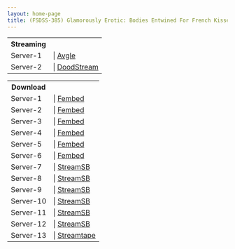 ```yaml
---
layout: home-page
title: (FSDSS-385) Glamorously Erotic: Bodies Entwined For French Kisses 3 Full Fucks Natsu Igarashi
---
```


<table><tbody>
<tr>
<th>Streaming</th>
</tr>
<tr>
<td>Server-1</td>
<td>| <a href="https://avgle.com/embed/fcad580b5feb47d9f5a2" target="_blank">Avgle</a></td>
</tr>
<tr>
<td>Server-2</td>
<td>| <a href="https://dood.ws/e/fezj6f2r890xmh1j0wdqgfegopggt29" target="_blank">DoodStream</a></td>
</tr>
</tbody></table>

<table><tbody>
<tr>
<th>Download</th>
</tr>
<tr>
<td>Server-1</td>
<td>| <a href="https://watchjavnow.xyz/f/mpmk-u5wl8q3g47" target="_blank">Fembed</a></td>
</tr>
<tr>
<td>Server-2</td>
<td>| <a href="https://mycloudzz.com/f/z7-k-fj4kd0g2wg" target="_blank">Fembed</a></td>
</tr>
<tr>
<td>Server-3</td>
<td>| <a href="https://mycloudzz.com/f/enlxpt-74ngzlm-" target="_blank">Fembed</a></td>
</tr>
<tr>
<td>Server-4</td>
<td>| <a href="https://mycloudzz.com/f/nxgwlu24xjk1jde" target="_blank">Fembed</a></td>
</tr>
<tr>
<td>Server-5</td>
<td>| <a href="https://mycloudzz.com/f/1jyqzcj4zzp35kd" target="_blank">Fembed</a></td>
</tr>
<tr>
<td>Server-6</td>
<td>| <a href="https://javhdfree.icu/f/g3pgdu-8p03q3gw" target="_blank">Fembed</a></td>
</tr>
<tr>
<td>Server-7</td>
<td>| <a href="https://javside.com/d/4xkl5ysee7sl.html" target="_blank">StreamSB</a></td>
</tr>
<tr>
<td>Server-8</td>
<td>| <a href="https://acgwa.com/d/g9igmp7koata" target="_blank">StreamSB</a></td>
</tr>
<tr>
<td>Server-9</td>
<td>| <a href="https://streamsb.net/d/n1x6chf12b2r.html" target="_blank">StreamSB</a></td>
</tr>
<tr>
<td>Server-10</td>
<td>| <a href="https://streamsb.net/d/wfukcyjha8fp.html" target="_blank">StreamSB</a></td>
</tr>
<tr>
<td>Server-11</td>
<td>| <a href="https://viewsb.com/d/hvkiz9dojyvi.html" target="_blank">StreamSB</a></td>
</tr>
<tr>
<td>Server-12</td>
<td>| <a href="https://viewsb.com/d/cttwg48iarej.html" target="_blank">StreamSB</a></td>
</tr>
<tr>
<td>Server-13</td>
<td>| <a href="https://streamtape.com/v/oAZkDv0zQgsJQJY" target="_blank">Streamtape</a></td>
</tr>
</tbody></table>
